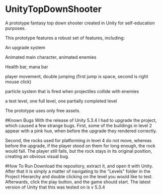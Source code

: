 # UnityTopDownShooter
A prototype fantasy top down shooter created in Unity for self-education purposes.

This prototype features a robust set of features, including:

An upgrade system

Animated main character, animated enemies

Health bar, mana bar

player movement, double jumping (first jump is space, second is right mouse click)

particle system that is fired when projectiles collide with enemies

a test level, one full level, one partially completed level

The prototype uses only free assets.

#Known Bugs
With the release of Unity 5.3.4 I had to upgrade the project, which caused a few strange bugs.
First, some of the buildings in level 2 appear with a pink hue, when before the upgrade they rendered correctly.

Second, the rocks used for platforming in level 4 do not move, whereas before the upgrade, if the player stood on them for long enough, the rock would fall. The player still falls, but the rock stays in its original position, creating an obvious visual bug.

#How To Run
Download the repository, extract it, and open it with Unity. After that it is simply a matter of navigating to the "Levels" folder in the Project Hierarchy and double clicking on the level you would like to test. Afterwards, click the play button, and the game should start. The latest version of Unity that this was tested on is v 5.3.4




